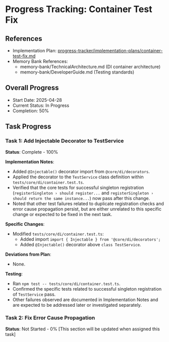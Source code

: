 # Progress Tracking: Container Test Fix

## References

- Implementation Plan: [progress-tracker/implementation-plans/container-test-fix.md](../implementation-plans/container-test-fix.md)
- Memory Bank References:
  - memory-bank/TechnicalArchitecture.md (DI container architecture)
  - memory-bank/DeveloperGuide.md (Testing standards)

## Overall Progress

- Start Date: 2025-04-28
- Current Status: In Progress
- Completion: 50%

## Task Progress

### Task 1: Add Injectable Decorator to TestService

**Status**: Complete - 100%

**Implementation Notes**:

- Added `@Injectable()` decorator import from `@core/di/decorators`.
- Applied the decorator to the `TestService` class definition within `tests/core/di/container.test.ts`.
- Verified that the core tests for successful singleton registration (`registerSingleton › should register...` and `registerSingleton › should return the same instance...`) now pass after this change.
- Noted that other test failures related to duplicate registration checks and error cause propagation persist, but are either unrelated to this specific change or expected to be fixed in the next task.

**Specific Changes**:

- Modified `tests/core/di/container.test.ts`:
  - Added import `import { Injectable } from '@core/di/decorators';`
  - Added `@Injectable()` decorator above `class TestService`.

**Deviations from Plan**:

- None.

**Testing**:

- Ran `npm test -- tests/core/di/container.test.ts`.
- Confirmed the specific tests related to successful singleton registration of `TestService` pass.
- Other failures observed are documented in Implementation Notes and are expected to be addressed later or investigated separately.

### Task 2: Fix Error Cause Propagation

**Status**: Not Started - 0%
[This section will be updated when assigned this task]
